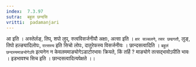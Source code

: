 ```yaml
---
index:  7.3.97
sutra:  बहुल छन्दसि
vritti:  padamanjari
---
```


आ इति । अस्तेर्लङ्, तिप्, शपो लुप्, रुत्वविसर्जनीयौ अक्षाः, अत्सा इति । `क्षर सञ्चलने`, `त्सर छद्मगतौ`, लुङ्, तिपो हल्ङ्यादिलोपः, `रात्सस्य` इति सिचो लोपः, दातुरेफस्य विसर्जनीयः । छान्दसत्वादिति । `बहुलं छन्दस्यमाङ्योगेऽपि` इत्यनेन न केवलममाङ्योगेऽडाटोरभावः क्रियते, किं तर्हि ? माङ्योगे तत्सद्भावोऽपीति भावः । इडभावश्च सिच इति । छान्दसत्वादित्यपेक्षते ।।
